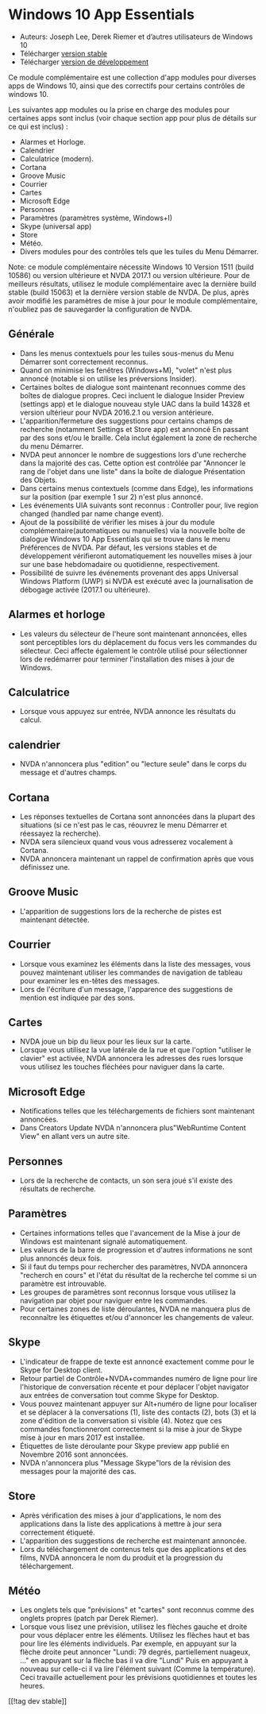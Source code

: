 # Windows 10 App Essentials #

* Auteurs: Joseph Lee, Derek Riemer et d’autres utilisateurs de Windows 10
* Télécharger [version stable][1]
* Télécharger [version de développement][2]

Ce module complémentaire est une collection d'app modules pour diverses apps
de Windows 10, ainsi que des correctifs pour certains contrôles de windows
10.

Les suivantes app modules ou la prise en charge des modules pour certaines
apps sont inclus (voir chaque section app pour plus de détails sur ce qui
est inclus) :

* Alarmes et Horloge.
* Calendrier
* Calculatrice (modern).
* Cortana
* Groove Music
* Courrier
* Cartes
* Microsoft Edge
* Personnes
* Paramètres (paramètres système, Windows+I)
* Skype (universal app)
* Store
* Météo.
* Divers modules pour des contrôles tels que les tuiles du Menu Démarrer.

Note: ce module complémentaire nécessite Windows 10 Version 1511 (build
10586) ou version ultérieure et NVDA 2017.1 ou version ultérieure. Pour de
meilleurs résultats, utilisez le module complémentaire avec la dernière
build stable (build 15063) et la dernière version stable de NVDA. De plus,
après avoir modifié les paramètres de mise à jour pour le module
complémentaire, n'oubliez pas de sauvegarder la configuration de NVDA.

## Générale

* Dans les menus contextuels pour les tuiles sous-menus du Menu Démarrer
  sont correctement reconnus.
* Quand on minimise les fenêtres (Windows+M), "volet" n'est plus annoncé
  (notable si on utilise les préversions Insider).
* Certaines boîtes de dialogue sont maintenant reconnues comme des boîtes de
  dialogue propres. Ceci incluent le dialogue Insider Preview (settings app)
  et le dialogue nouveau style UAC dans la build 14328 et version ultérieur
  pour NVDA 2016.2.1 ou version antérieure.
* L'apparition/fermeture des suggestions pour certains champs de recherche
  (notamment Settings et Store app) est annoncé En passant par des sons
  et/ou le braille. Cela inclut également la zone de recherche du menu
  Démarrer.
* NVDA peut annoncer le nombre de suggestions lors d'une recherche dans la
  majorité des cas. Cette option est contrôlée par "Annoncer le rang de
  l'objet dans une liste" dans la boîte de dialogue Présentation des Objets.
* Dans certains menus contextuels (comme dans Edge), les informations sur la
  position (par exemple 1 sur 2) n'est plus annoncé.
* Les événements UIA suivants sont reconnus : Controller pour, live region
  changed (handled par name change event).
* Ajout de la possibilité de vérifier les mises à jour du module
  complémentaire(automatiques ou manuelles) via la nouvelle boîte de
  dialogue Windows 10 App Essentials qui se trouve dans le menu Préférences
  de NVDA. Par défaut, les versions stables et de développement vérifieront
  automatiquement les nouvelles mises à jour sur une base hebdomadaire ou
  quotidienne, respectivement.
* Possibilité de suivre les événements provenant des apps Universal Windows
  Platform (UWP) si NVDA est exécuté avec la journalisation de débogage
  activée (2017.1 ou ultérieure).

## Alarmes et horloge

* Les valeurs du sélecteur de l'heure sont maintenant annoncées, elles sont
  perceptibles lors du déplacement du focus vers les commandes du
  sélecteur. Ceci affecte également le contrôle utilisé pour sélectionner
  lors de redémarrer pour terminer l'installation des mises à jour de
  Windows.

## Calculatrice

* Lorsque vous appuyez sur entrée, NVDA annonce les résultats du calcul.

## calendrier

* NVDA n'annoncera plus "edition" ou "lecture seule" dans le corps du
  message et d'autres  champs.

## Cortana

* Les réponses textuelles de Cortana sont annoncées dans la plupart des
  situations (si ce n'est pas le cas, réouvrez le menu Démarrer et réessayez
  la recherche).
* NVDA sera silencieux quand vous vous adresserez vocalement à Cortana.
* NVDA annoncera maintenant un rappel de confirmation après que vous
  définissez une.

## Groove Music

* L'apparition de suggestions lors de la recherche de pistes est maintenant
  détectée.

## Courrier

* Lorsque vous examinez les éléments dans la liste des messages, vous pouvez
  maintenant utiliser les commandes de navigation de tableau pour examiner
  les en-têtes des messages.
* Lors de l'écriture d'un message, l'apparence des suggestions de mention
  est indiquée par des sons.

## Cartes

* NVDA joue un bip du lieux pour les lieux sur la carte.
* Lorsque vous utilisez la vue latérale de la rue et que l'option "utiliser
  le clavier" est activée, NVDA annoncera les adresses des rues lorsque vous
  utilisez les touches fléchées pour naviguer dans la carte.

## Microsoft Edge

* Notifications telles que les téléchargements de fichiers sont maintenant
  annoncées.
* Dans Creators Update NVDA n'annoncera plus"WebRuntime Content View" en
  allant vers un autre site.

## Personnes

* Lors de la recherche de contacts, un son sera joué s'il existe des
  résultats de recherche.

## Paramètres

* Certaines informations telles que l'avancement de la Mise à jour de
  Windows est maintenant signalé automatiquement.
* Les valeurs de la barre de progression et d'autres informations ne sont
  plus annoncés deux fois.
* Si il faut du temps pour rechercher des paramètres, NVDA annoncera
  "recherch en cours" et l'état du résultat de la recherche tel comme si un
  paramètre est introuvable.
* Les groupes de paramètres sont reconnus lorsque vous utilisez la
  navigation par objet pour naviguer entre les commandes.
* Pour certaines zones de liste déroulantes, NVDA ne manquera plus de
  reconnaître les étiquettes et/ou d'annoncer les changements de valeur.

## Skype

* L'indicateur de frappe de texte est annoncé exactement comme pour le Skype
  for Desktop client.
* Retour partiel de Contrôle+NVDA+commandes numéro de ligne pour lire
  l'historique de conversation récente et pour déplacer l'objet navigator
  aux entrées de conversation tout comme Skype for Desktop.
* Vous pouvez maintenant appuyer sur Alt+numéro de ligne pour localiser et
  se déplacer à la conversations (1), liste des contacts (2), bots (3) et la
  zone d'édition de la conversation si visible (4). Notez que ces commandes
  fonctionneront correctement si la mise à jour de Skype mise à jour en mars
  2017 est installée.
* Étiquettes de liste déroulante pour Skype preview app publié en Novembre
  2016 sont annoncées.
* NVDA n'annoncera plus "Message Skype"lors de la révision des messages pour
  la majorité des cas.

## Store

* Après vérification des mises à jour d'applications, le nom des
  applications dans la liste des applications à mettre à jour sera
  correctement étiqueté.
* L'apparition des suggestions de recherche est maintenant annoncée.
* Lors du téléchargement de contenus tels que des applications et des films,
  NVDA annoncera le nom du produit et la progression du téléchargement.

## Météo

* Les onglets tels que "prévisions" et "cartes" sont reconnus comme des
  onglets propres (patch par Derek Riemer).
* Lorsque vous lisez une prévision, utilisez les flèches gauche et droite
  pour vous déplacer entre les éléments. Utilisez les flèches haut et bas
  pour lire les éléments individuels. Par exemple, en appuyant sur la flèche
  droite peut annoncer "Lundi: 79 degrés, partiellement nuageux, ..." en
  appuyant sur la flèche bas il va dire "Lundi" Puis en appuyant à nouveau
  sur celle-ci il va lire l'élément suivant (Comme la température). Ceci
  travaille actuellement pour les prévisions quotidiennes et toutes les
  heures.

[[!tag dev stable]]

[1]: https://addons.nvda-project.org/files/get.php?file=w10

[2]: https://addons.nvda-project.org/files/get.php?file=w10-dev
